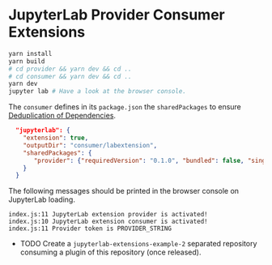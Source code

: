# JupyterLab Provider Consumer Extensions

```bash
yarn install
yarn build
# cd provider && yarn dev && cd ..
# cd consumer && yarn dev && cd ..
yarn dev
jupyter lab # Have a look at the browser console.
```

The `consumer` defines in its `package.json` the `sharedPackages` to ensure [Deduplication of Dependencies](https://jupyterlab.readthedocs.io/en/latest/extension/extension_dev.html#deduplication-of-dependencies).

```json
  "jupyterlab": {
    "extension": true,
    "outputDir": "consumer/labextension",
    "sharedPackages": {
       "provider": {"requiredVersion": "0.1.0", "bundled": false, "singleton": true}
    }
  }
```

The following messages should be printed in the browser console on JupyterLab loading.

```
index.js:11 JupyterLab extension provider is activated!
index.js:10 JupyterLab extension consumer is activated!
index.js:11 Provider token is PROVIDER_STRING
```

- TODO Create a `jupyterlab-extensions-example-2` separated repository consuming a plugin of this repository (once released).
